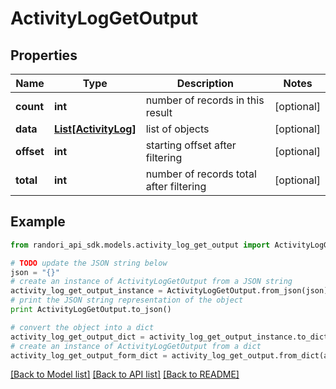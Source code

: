 # ActivityLogGetOutput


## Properties

Name | Type | Description | Notes
------------ | ------------- | ------------- | -------------
**count** | **int** | number of records in this result | [optional] 
**data** | [**List[ActivityLog]**](ActivityLog.md) | list of objects | [optional] 
**offset** | **int** | starting offset after filtering | [optional] 
**total** | **int** | number of records total after filtering | [optional] 

## Example

```python
from randori_api_sdk.models.activity_log_get_output import ActivityLogGetOutput

# TODO update the JSON string below
json = "{}"
# create an instance of ActivityLogGetOutput from a JSON string
activity_log_get_output_instance = ActivityLogGetOutput.from_json(json)
# print the JSON string representation of the object
print ActivityLogGetOutput.to_json()

# convert the object into a dict
activity_log_get_output_dict = activity_log_get_output_instance.to_dict()
# create an instance of ActivityLogGetOutput from a dict
activity_log_get_output_form_dict = activity_log_get_output.from_dict(activity_log_get_output_dict)
```
[[Back to Model list]](../README.md#documentation-for-models) [[Back to API list]](../README.md#documentation-for-api-endpoints) [[Back to README]](../README.md)


